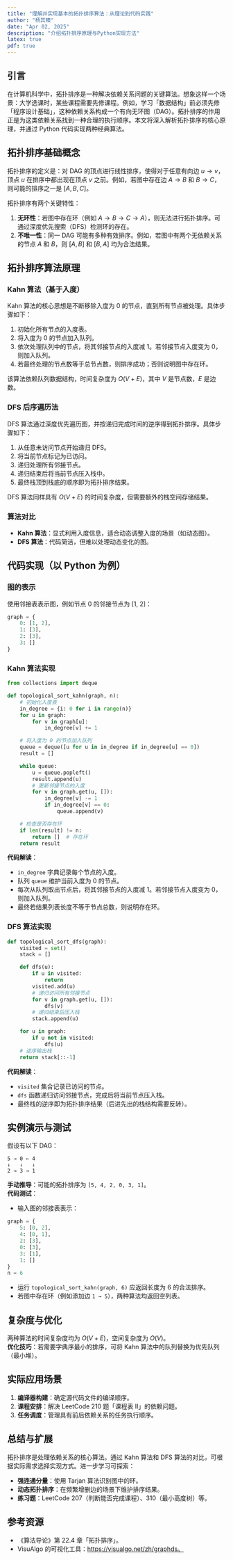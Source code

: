 ```yaml
---
title: "理解并实现基本的拓扑排序算法：从理论到代码实践"
author: "杨其臻"
date: "Apr 02, 2025"
description: "介绍拓扑排序原理与Python实现方法"
latex: true
pdf: true
---
```


## 引言  
在计算机科学中，拓扑排序是一种解决依赖关系问题的关键算法。想象这样一个场景：大学选课时，某些课程需要先修课程。例如，学习「数据结构」前必须先修「程序设计基础」，这种依赖关系构成一个有向无环图（DAG）。拓扑排序的作用正是为这类依赖关系找到一种合理的执行顺序。本文将深入解析拓扑排序的核心原理，并通过 Python 代码实现两种经典算法。  

## 拓扑排序基础概念  
拓扑排序的定义是：对 DAG 的顶点进行线性排序，使得对于任意有向边 $u \to v$，顶点 $u$ 在排序中都出现在顶点 $v$ 之前。例如，若图中存在边 $A \to B$ 和 $B \to C$，则可能的排序之一是 $[A, B, C]$。  

拓扑排序有两个关键特性：  
1. **无环性**：若图中存在环（例如 $A \to B \to C \to A$），则无法进行拓扑排序。可通过深度优先搜索（DFS）检测环的存在。  
2. **不唯一性**：同一 DAG 可能有多种有效排序。例如，若图中有两个无依赖关系的节点 $A$ 和 $B$，则 $[A, B]$ 和 $[B, A]$ 均为合法结果。  

## 拓扑排序算法原理  

### Kahn 算法（基于入度）  
Kahn 算法的核心思想是不断移除入度为 0 的节点，直到所有节点被处理。具体步骤如下：  
1. 初始化所有节点的入度表。  
2. 将入度为 0 的节点加入队列。  
3. 依次处理队列中的节点，将其邻接节点的入度减 1。若邻接节点入度变为 0，则加入队列。  
4. 若最终处理的节点数等于总节点数，则排序成功；否则说明图中存在环。  

该算法依赖队列数据结构，时间复杂度为 $O(V + E)$，其中 $V$ 是节点数，$E$ 是边数。  

### DFS 后序遍历法  
DFS 算法通过深度优先遍历图，并按递归完成时间的逆序得到拓扑排序。具体步骤如下：  
1. 从任意未访问节点开始递归 DFS。  
2. 将当前节点标记为已访问。  
3. 递归处理所有邻接节点。  
4. 递归结束后将当前节点压入栈中。  
5. 最终栈顶到栈底的顺序即为拓扑排序结果。  

DFS 算法同样具有 $O(V + E)$ 的时间复杂度，但需要额外的栈空间存储结果。  

### 算法对比  
- **Kahn 算法**：显式利用入度信息，适合动态调整入度的场景（如动态图）。  
- **DFS 算法**：代码简洁，但难以处理动态变化的图。  

## 代码实现（以 Python 为例）  

### 图的表示  
使用邻接表表示图，例如节点 0 的邻接节点为 [1, 2]：  
```python  
graph = {
    0: [1, 2],
    1: [3],
    2: [3],
    3: []
}
```  

### Kahn 算法实现  
```python  
from collections import deque  

def topological_sort_kahn(graph, n):  
    # 初始化入度表  
    in_degree = {i: 0 for i in range(n)}  
    for u in graph:  
        for v in graph[u]:  
            in_degree[v] += 1  

    # 将入度为 0 的节点加入队列  
    queue = deque([u for u in in_degree if in_degree[u] == 0])  
    result = []  

    while queue:  
        u = queue.popleft()  
        result.append(u)  
        # 更新邻接节点的入度  
        for v in graph.get(u, []):  
            in_degree[v] -= 1  
            if in_degree[v] == 0:  
                queue.append(v)  

    # 检查是否存在环  
    if len(result) != n:  
        return []  # 存在环  
    return result  
```  

**代码解读**：  
- `in_degree` 字典记录每个节点的入度。  
- 队列 `queue` 维护当前入度为 0 的节点。  
- 每次从队列取出节点后，将其邻接节点的入度减 1。若邻接节点入度变为 0，则加入队列。  
- 最终若结果列表长度不等于节点总数，则说明存在环。  

### DFS 算法实现  
```python  
def topological_sort_dfs(graph):  
    visited = set()  
    stack = []  

    def dfs(u):  
        if u in visited:  
            return  
        visited.add(u)  
        # 递归访问所有邻接节点  
        for v in graph.get(u, []):  
            dfs(v)  
        # 递归结束后压入栈  
        stack.append(u)  

    for u in graph:  
        if u not in visited:  
            dfs(u)  
    # 逆序输出栈  
    return stack[::-1]  
```  

**代码解读**：  
- `visited` 集合记录已访问的节点。  
- `dfs` 函数递归访问邻接节点，完成后将当前节点压入栈。  
- 最终栈的逆序即为拓扑排序结果（后进先出的栈结构需要反转）。  

## 实例演示与测试  
假设有以下 DAG：  
```  
5 → 0 ← 4  
↓   ↓   ↓  
2 → 3 → 1  
```  

**手动推导**：可能的拓扑排序为 `[5, 4, 2, 0, 3, 1]`。  
**代码测试**：  
- 输入图的邻接表表示：  
```python  
graph = {
    5: [0, 2],
    4: [0, 1],
    2: [3],
    0: [3],
    3: [1],
    1: []
}
n = 6  
```  
- 运行 `topological_sort_kahn(graph, 6)` 应返回长度为 6 的合法排序。  
- 若图中存在环（例如添加边 `1 → 5`），两种算法均返回空列表。  

## 复杂度与优化  
两种算法的时间复杂度均为 $O(V + E)$，空间复杂度为 $O(V)$。  
**优化技巧**：若需要字典序最小的排序，可将 Kahn 算法中的队列替换为优先队列（最小堆）。  

## 实际应用场景  
1. **编译器构建**：确定源代码文件的编译顺序。  
2. **课程安排**：解决 LeetCode 210 题「课程表 II」的依赖问题。  
3. **任务调度**：管理具有前后依赖关系的任务执行顺序。  

## 总结与扩展  
拓扑排序是处理依赖关系的核心算法。通过 Kahn 算法和 DFS 算法的对比，可根据实际需求选择实现方式。进一步学习可探索：  
- **强连通分量**：使用 Tarjan 算法识别图中的环。  
- **动态拓扑排序**：在频繁增删边的场景下维护排序结果。  
- **练习题**：LeetCode 207（判断能否完成课程）、310（最小高度树）等。  

## 参考资源  
- 《算法导论》第 22.4 章「拓扑排序」。  
- VisuAlgo 的可视化工具：https://visualgo.net/zh/graphds。
